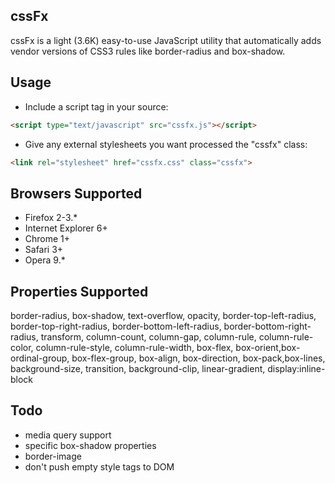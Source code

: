 cssFx
------

cssFx is a light (3.6K) easy-to-use JavaScript utility that automatically adds vendor versions of CSS3 rules like border-radius and box-shadow.

Usage
------
 * Include a script tag in your source:

``` html
<script type="text/javascript" src="cssfx.js"></script>
```

 * Give any external stylesheets you want processed the "cssfx" class:

 ``` html
 <link rel="stylesheet" href="cssfx.css" class="cssfx">
 ```

Browsers Supported
------

  * Firefox 2-3.*
  * Internet Explorer 6+
  * Chrome 1+
  * Safari 3+
  * Opera 9.*

Properties Supported
------
border-radius, box-shadow, text-overflow, opacity, border-top-left-radius, border-top-right-radius, border-bottom-left-radius, border-bottom-right-radius, transform, column-count, column-gap, column-rule, column-rule-color, column-rule-style, column-rule-width, box-flex, box-orient,box-ordinal-group, box-flex-group, box-align, box-direction, box-pack,box-lines, background-size, transition, background-clip, linear-gradient, display:inline-block

Todo
------

  * media query support
  * specific box-shadow properties
  * border-image
  * don't push empty style tags to DOM
